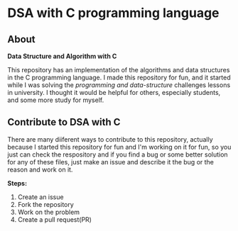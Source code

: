# DSA with C programming language

## About
**Data Structure and Algorithm with C** 

This repository has an implementation of the algorithms and data structures in the C programming language. I made this repository for fun, and it started while I was solving the *programming and data-structure* challenges lessons in university. I thought it would be helpful for others, especially students, and some more study for myself.

## Contribute to DSA with C
There are many diiferent ways to contribute to this repository, actually because I started this repository for fun and I'm working on it for fun, so you just can check the respository and if you find a bug or some better solution for any of these files, just make an issue and describe it the bug or the reason and work on it.

**Steps:**

1. Create an issue
2. Fork the repository
3. Work on the problem
4. Create a pull request(PR) 

